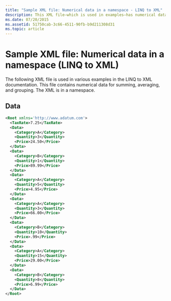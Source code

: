 ```yaml
---
title: "Sample XML file: Numerical data in a namespace - LINQ to XML"
description: This XML file—which is used in examples—has numerical data in a namespace.
ms.date: 07/20/2015
ms.assetid: 51750cab-3c66-4511-90fb-b9d211308d31
ms.topic: article
---
```

# Sample XML file: Numerical data in a namespace (LINQ to XML)

The following XML file is used in various examples in the LINQ to XML documentation. This file contains numerical data for summing, averaging, and grouping. The XML is in a namespace.

## Data

```xml
<Root xmlns='http://www.adatum.com'>
  <TaxRate>7.25</TaxRate>
  <Data>
    <Category>A</Category>
    <Quantity>3</Quantity>
    <Price>24.50</Price>
  </Data>
  <Data>
    <Category>B</Category>
    <Quantity>1</Quantity>
    <Price>89.99</Price>
  </Data>
  <Data>
    <Category>A</Category>
    <Quantity>5</Quantity>
    <Price>4.95</Price>
  </Data>
  <Data>
    <Category>A</Category>
    <Quantity>3</Quantity>
    <Price>66.00</Price>
  </Data>
  <Data>
    <Category>B</Category>
    <Quantity>10</Quantity>
    <Price>.99</Price>
  </Data>
  <Data>
    <Category>A</Category>
    <Quantity>15</Quantity>
    <Price>29.00</Price>
  </Data>
  <Data>
    <Category>B</Category>
    <Quantity>8</Quantity>
    <Price>6.99</Price>
  </Data>
</Root>
```
